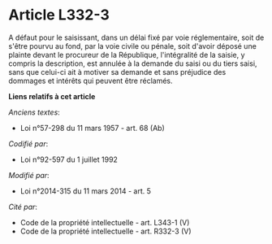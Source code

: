 # Article L332-3

A défaut pour le saisissant, dans un délai fixé par voie réglementaire, soit de s'être pourvu au fond, par la voie civile ou
pénale, soit d'avoir déposé une plainte devant le procureur de la République, l'intégralité de la saisie, y compris la
description, est annulée à la demande du saisi ou du tiers saisi, sans que celui-ci ait à motiver sa demande et sans
préjudice des dommages et intérêts qui peuvent être réclamés.

**Liens relatifs à cet article**

_Anciens textes_:

  - Loi n°57-298 du 11 mars 1957 - art. 68 (Ab)

_Codifié par_:

  - Loi n°92-597 du 1 juillet 1992

_Modifié par_:

  - Loi n°2014-315 du 11 mars 2014 - art. 5

_Cité par_:

  - Code de la propriété intellectuelle - art. L343-1 (V)
  - Code de la propriété intellectuelle - art. R332-3 (V)
